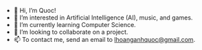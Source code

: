 - 👋 Hi, I’m Quoc!
- 👀 I’m interested in Artificial Intelligence (AI), music, and games.
- 🌱 I’m currently learning Computer Science.
- 💞️ I’m looking to collaborate on a project.
- 📫 To contact me, send an email to lhoanganhquoc@gmail.com.

<!---
AnhQuoc533/AnhQuoc533 is a ✨ special ✨ repository because its `README.md` (this file) appears on your GitHub profile.
You can click the Preview link to take a look at your changes.
--->
